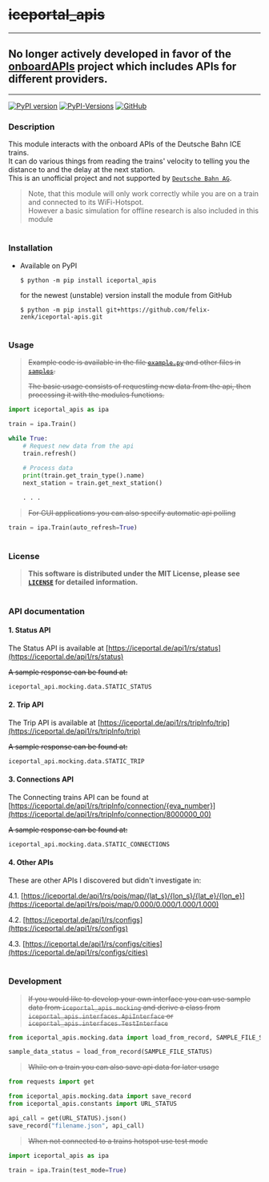 # ~~iceportal_apis~~

---

No longer actively developed in favor of the [onboardAPIs](https://github.com/felix-zenk/onboardapis) project which includes APIs for different providers.
---

---


[![PyPI version](https://badge.fury.io/py/iceportal_apis.svg)](https://pypi.org/project/iceportal-apis)
[![PyPI-Versions](https://img.shields.io/pypi/pyversions/iceportal)](https://pypi.org/project/iceportal)
[![GitHub](https://img.shields.io/badge/license-MIT-green)](https://github.com/felix-zenk/iceportal-apis/blob/main/LICENSE)

### Description
This module interacts with the onboard APIs of the Deutsche Bahn ICE trains.\
It can do various things from reading the trains' velocity to telling you the distance to and the delay at the next station.\
This is an unofficial project and not supported by [`Deutsche Bahn AG`](https://www.deutschebahn.com/de/konzern).
> Note, that this module will only work correctly while you are on a train and connected to its WiFi-Hotspot.\
> However a basic simulation for offline research is also included in this module

#

### Installation
* Available on PyPI
    ```shell
    $ python -m pip install iceportal_apis
    ```
  for the newest (unstable) version install the module from GitHub
    ```shell
    $ python -m pip install git+https://github.com/felix-zenk/iceportal-apis.git
    ```

#

### Usage
> ~~Example code is available in the file [`example.py`](https://github.com/felix-zenk/iceportal-apis/blob/main/samples/example.py) and other files in [`samples`](https://github.com/felix-zenk/iceportal-apis/blob/main/samples).~~
>
> ~~The basic usage consists of requesting new data from the api, then processing it with the modules functions.~~

```python
import iceportal_apis as ipa

train = ipa.Train()

while True:
    # Request new data from the api
    train.refresh()
    
    # Process data
    print(train.get_train_type().name)
    next_station = train.get_next_station()

    . . .
```

> ~~For GUI applications you can also specify automatic api polling~~

```python
train = ipa.Train(auto_refresh=True)
```

#

### License
> **This software is distributed under the MIT License, please see [`LICENSE`](https://github.com/felix-zenk/iceportal-apis/blob/main/LICENSE) for detailed information.**

#

### <div id="api">API documentation</div>

#### 1. Status API
The Status API is available at [https://iceportal.de/api1/rs/status](https://iceportal.de/api1/rs/status)

~~A sample response can be found at:~~
```python
iceportal_api.mocking.data.STATIC_STATUS
```

#### 2. Trip API
The Trip API is available at [https://iceportal.de/api1/rs/tripInfo/trip](https://iceportal.de/api1/rs/tripInfo/trip)

~~A sample response can be found at:~~
```python
iceportal_api.mocking.data.STATIC_TRIP
```

#### 3. Connections API
The Connecting trains API can be found at [https://iceportal.de/api1/rs/tripInfo/connection/{eva_number}](https://iceportal.de/api1/rs/tripInfo/connection/8000000_00)

~~A sample response can be found at:~~
```python
iceportal_api.mocking.data.STATIC_CONNECTIONS
```


#### 4. Other APIs
These are other APIs I discovered but didn't investigate in:

4.1. [https://iceportal.de/api1/rs/pois/map/{lat_s}/{lon_s}/{lat_e}/{lon_e}](https://iceportal.de/api1/rs/pois/map/0.000/0.000/1.000/1.000)

4.2. [https://iceportal.de/api1/rs/configs](https://iceportal.de/api1/rs/configs)

4.3. [https://iceportal.de/api1/rs/configs/cities](https://iceportal.de/api1/rs/configs/cities)

#

### Development

> ~~If you would like to develop your own interface you can use sample data from `iceportal_apis.mocking` and derive a class from `iceportal_apis.interfaces.ApiInterface` or `iceportal_apis.interfaces.TestInterface`~~

```python
from iceportal_apis.mocking.data import load_from_record, SAMPLE_FILE_STATUS

sample_data_status = load_from_record(SAMPLE_FILE_STATUS)
```

> ~~While on a train you can also save api data for later usage~~
```python
from requests import get

from iceportal_apis.mocking.data import save_record
from iceportal_apis.constants import URL_STATUS

api_call = get(URL_STATUS).json()
save_record("filename.json", api_call)
```

> ~~When not connected to a trains hotspot use test mode~~

```python
import iceportal_apis as ipa

train = ipa.Train(test_mode=True)
```
